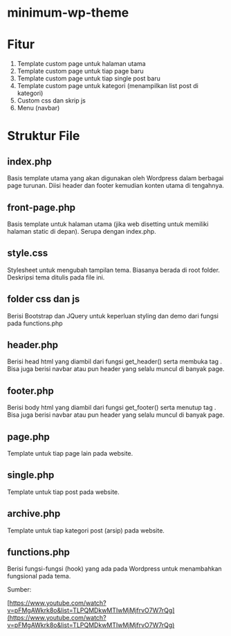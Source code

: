 # minimum-wp-theme

# Fitur

1. Template custom page untuk halaman utama
2. Template custom page untuk tiap page baru
3. Template custom page untuk tiap single post baru
4. Template custom page untuk kategori (menampilkan list post di kategori)
5. Custom css dan skrip js
6. Menu (navbar)

# Struktur File

## index.php

Basis template utama yang akan digunakan oleh Wordpress dalam berbagai page turunan. Diisi header dan footer kemudian konten utama di tengahnya.

## front-page.php

Basis template untuk halaman utama (jika web disetting untuk memiliki halaman static di depan). Serupa dengan index.php.

## style.css

Stylesheet untuk mengubah tampilan tema. Biasanya berada di root folder. Deskripsi tema ditulis pada file ini.

## folder css dan js

Berisi Bootstrap dan JQuery untuk keperluan styling dan demo dari fungsi pada functions.php

## header.php

Berisi head html yang diambil dari fungsi get_header() serta membuka tag <body>. Bisa juga berisi navbar atau pun header yang selalu muncul di banyak page.

## footer.php

Berisi body html yang diambil dari fungsi get_footer() serta menutup tag </body>. Bisa juga berisi navbar atau pun header yang selalu muncul di banyak page.

## page.php

Template untuk tiap page lain pada website.

## single.php

Template untuk tiap post pada website.

## archive.php

Template untuk tiap kategori post (arsip) pada website.

## functions.php

Berisi fungsi-fungsi (hook) yang ada pada Wordpress untuk menambahkan fungsional pada tema.

Sumber:

[https://www.youtube.com/watch?v=pFMgAWkrk8o&list=TLPQMDkwMTIwMjMjfrvO7W7rQg](https://www.youtube.com/watch?v=pFMgAWkrk8o&list=TLPQMDkwMTIwMjMjfrvO7W7rQg)
